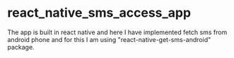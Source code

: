 # react_native_sms_access_app

The app is built in react native and here I have implemented fetch sms from android phone and for this I am using "react-native-get-sms-android" package.
